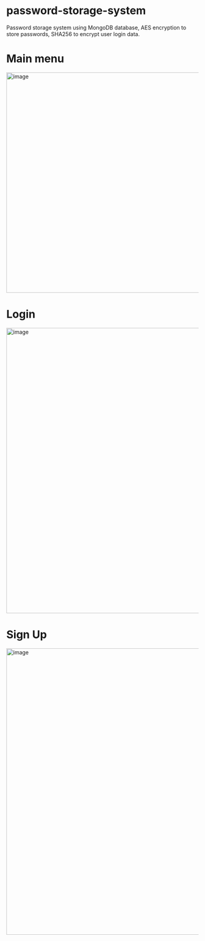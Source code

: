 # password-storage-system
Password storage system using MongoDB database, AES encryption to store passwords, SHA256 to encrypt user login data.

# Main menu
<img width="577" alt="image" src="https://github.com/NiallSom/password-storage-system/assets/117994016/91eb810a-f7f9-4fc9-bb1c-dba566da1d4d">


# Login
<img width="747" alt="image" src="https://github.com/NiallSom/password-storage-system/assets/117994016/66cfe388-27b5-4896-b380-81324f6d7ff7">


# Sign Up
<img width="750" alt="image" src="https://github.com/NiallSom/password-storage-system/assets/117994016/f12fcbac-4c9f-477e-a953-b8644e1bcd65">




